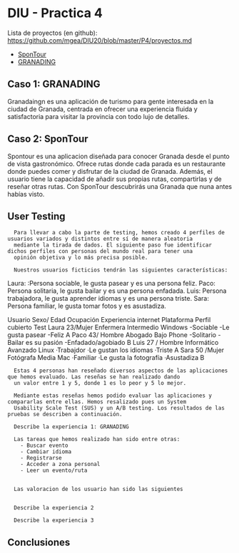 # DIU - Practica 4

Lista de proyectos (en github): https://github.com/mgea/DIU20/blob/master/P4/proyectos.md
* [SponTour](https://github.com/Pravila00/DIU21/)
* [GRANADING](https://github.com/eProw/DIU21)


## Caso 1: GRANADING

Granadaingn es una aplicación de turismo para gente interesada en la ciudad de Granada, centrada en ofrecer una experiencia fluida y satisfactoria para visitar la provincia con todo lujo de detalles.


## Caso 2: SponTour

Spontour es una aplicacion diseñada para conocer Granada desde el punto de vista gastronómico. Ofrece rutas donde cada parada es un restaurante donde puedes comer y disfrutar de la ciudad de Granada. Además, el usuario tiene la capacidad de añadir sus propias rutas, compartirlas y de reseñar otras rutas. Con SponTour descubrirás una Granada que nuna antes habías visto.


## User Testing

	  Para llevar a cabo la parte de testing, hemos creado 4 perfiles de usuarios variados y distintos entre sí de manera aleatoria
	  mediante la tirada de dados. El siguiente paso fue identificar dichos perfiles con personas del mundo real para tener una 
	  opinión objetiva y lo más precisa posible.
	
	  Nuestros usuarios ficticios tendrán las siguientes características:
Laura: :Persona sociable, le gusta pasear y es una persona feliz.
Paco: Persona solitaria, le gusta bailar y es una persona enfadada.
Luis: Persona trabajadora, le gusta aprender idiomas y es una persona triste. 
Sara: Persona familiar, le gusta tomar fotos y es asustadiza.

Usuario
Sexo/ Edad
Ocupación
Experiencia internet
Plataforma
Perfil cubierto
Test
Laura
23/Mujer
Enfermera
Intermedio
Windows
-Sociable
-Le gusta pasear
-Feliz
A
Paco
43/
Hombre
Abogado
Bajo
Phone
-Solitario
-Bailar es su pasión
-Enfadado/agobiado
B
Luis
27 / Hombre
Informático
Avanzado
Linux
·Trabajdor
·Le gustan los idiomas
·Triste
A
Sara
50 /Mujer
Fotógrafa
Media
Mac
·Familiar
·Le gusta la fotografía
·Asustadiza
B



	  Estas 4 personas han reseñado diversos aspectos de las aplicaciones que hemos evaluado. Las reseñas se han realizado dando
	  un valor entre 1 y 5, donde 1 es lo peor y 5 lo mejor. 

	  Mediante estas reseñas hemos podido evaluar las aplicaciones y compararlas entre ellas. Hemos resalizado pues un System 
	  Usability Scale Test (SUS) y un A/B testing. Los resultados de las pruebas se describen a continuación.

	  Describe la experiencia 1: GRANADING

	  Las tareas que hemos realizado han sido entre otras:
		- Buscar evento
		- Cambiar idioma
		- Registrarse
		- Acceder a zona personal
		- Leer un evento/ruta


	  Las valoracion de los usuario han sido las siguientes


	  Describe la experiencia 2

	  Describe la experiencia 3


## Conclusiones
